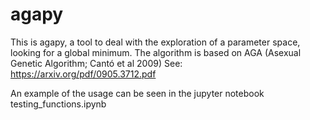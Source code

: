 # agapy
This is agapy, a tool to deal with the exploration of a parameter space, looking for a global minimum. The algorithm is based on AGA (Asexual Genetic Algorithm; Cantó et al 2009) 
See: https://arxiv.org/pdf/0905.3712.pdf

An example of the usage can be seen in the jupyter notebook testing_functions.ipynb
